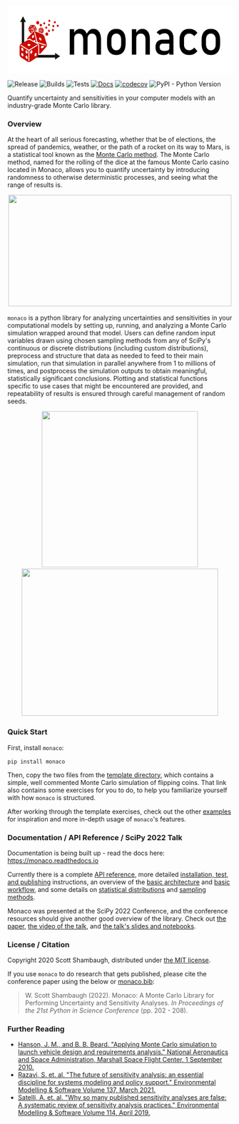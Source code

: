 <p float="center" align="center">
<img width="570" height="150" src="https://raw.githubusercontent.com/scottshambaugh/monaco/main/docs/images/monaco_logo.png">  
</p>

![Release](https://img.shields.io/github/v/release/scottshambaugh/monaco?sort=semver)
![Builds](https://github.com/scottshambaugh/monaco/actions/workflows/builds.yml/badge.svg)
![Tests](https://github.com/scottshambaugh/monaco/actions/workflows/tests.yml/badge.svg)
[![Docs](https://readthedocs.org/projects/monaco/badge/?version=latest)](https://monaco.readthedocs.io/en/latest/?badge=latest)
[![codecov](https://codecov.io/gh/scottshambaugh/monaco/graph/badge.svg?token=FAL47REO7V)](https://codecov.io/gh/scottshambaugh/monaco)
![PyPI - Python Version](https://img.shields.io/pypi/pyversions/monaco)

Quantify uncertainty and sensitivities in your computer models with an industry-grade Monte Carlo library.

### Overview

At the heart of all serious forecasting, whether that be of elections, the spread of pandemics, weather, or the path of a rocket on its way to Mars, is a statistical tool known as the [Monte Carlo method](https://en.wikipedia.org/wiki/Monte_Carlo_method). The Monte Carlo method, named for the rolling of the dice at the famous Monte Carlo casino located in Monaco, allows you to quantify uncertainty by introducing randomness to otherwise deterministic processes, and seeing what the range of results is.

<p float="left" align="center">
<img width="500" height="250" src="https://raw.githubusercontent.com/scottshambaugh/monaco/main/docs/images/analysis_process.png">
</p>

`monaco` is a python library for analyzing uncertainties and sensitivities in your computational models by setting up, running, and analyzing a Monte Carlo simulation wrapped around that model. Users can define random input variables drawn using chosen sampling methods from any of SciPy's continuous or discrete distributions (including custom distributions), preprocess and structure that data as needed to feed to their main simulation, run that simulation in parallel anywhere from 1 to millions of times, and postprocess the simulation outputs to obtain meaningful, statistically significant conclusions. Plotting and statistical functions specific to use cases that might be encountered are provided, and repeatability of results is ensured through careful management of random seeds.

<p float="left" align="center">
<img width="350" height="350" src="https://raw.githubusercontent.com/scottshambaugh/monaco/main/examples/baseball/baseball_trajectory.png">
<img width="440" height="330" src="https://raw.githubusercontent.com/scottshambaugh/monaco/main/examples/baseball/launch_angle_vs_landing.png">
</p>

### Quick Start
First, install `monaco`:
```
pip install monaco
```
Then, copy the two files from the [template directory](https://github.com/scottshambaugh/monaco/tree/main/template), which contains a simple, well commented Monte Carlo simulation of flipping coins. That link also contains some exercises for you to do, to help you familiarize yourself with how `monaco` is structured.

After working through the template exercises, check out the other [examples](https://github.com/scottshambaugh/monaco/tree/main/examples) for inspiration and more in-depth usage of `monaco`'s features.

### Documentation / API Reference / SciPy 2022 Talk

Documentation is being built up - read the docs here: https://monaco.readthedocs.io

Currently there is a complete [API reference](https://monaco.readthedocs.io/en/latest/api_reference.html), more detailed [installation, test, and publishing](https://monaco.readthedocs.io/en/latest/installation.html) instructions, an overview of the [basic architecture](https://monaco.readthedocs.io/en/latest/basic_architecture.html) and [basic workflow](https://monaco.readthedocs.io/en/latest/basic_workflow.html), and some details on [statistical distributions](https://monaco.readthedocs.io/en/latest/statistical_distributions.html) and [sampling methods](https://monaco.readthedocs.io/en/latest/sampling_methods.html). 

Monaco was presented at the SciPy 2022 Conference, and the conference resources should give another good overview of the library. Check out [the paper](http://conference.scipy.org.s3-website-us-east-1.amazonaws.com/proceedings/scipy2022/pdfs/scott_shambaugh.pdf), [the video of the talk](https://www.youtube.com/watch?v=yB539OIol_s), and [the talk's slides and notebooks](https://github.com/scottshambaugh/monaco-scipy2022).

### License / Citation
Copyright 2020 Scott Shambaugh, distributed under [the MIT license](LICENSE.md).

If you use `monaco` to do research that gets published, please cite the conference paper using the below or [monaco.bib](monaco.bib):    
> W. Scott Shambaugh (2022). Monaco: A Monte Carlo Library for Performing Uncertainty and Sensitivity Analyses. *In Proceedings of the 21st Python in Science Conference* (pp. 202 - 208).

### Further Reading
* [Hanson, J. M., and B. B. Beard. "Applying Monte Carlo simulation to launch vehicle design and requirements analysis." National Aeronautics and Space Administration, Marshall Space Flight Center, 1 September 2010.](https://ntrs.nasa.gov/citations/20100038453)
* [Razavi, S. et. al. "The future of sensitivity analysis: an essential discipline for systems modeling and policy support." Environmental Modelling & Software Volume 137, March 2021.](https://www.sciencedirect.com/science/article/pii/S1364815220310112)
* [Satelli, A. et. al. "Why so many published sensitivity analyses are false: A systematic review of sensitivity analysis practices." Environmental Modelling & Software Volume 114, April 2019.](https://www.sciencedirect.com/science/article/pii/S1364815218302822)

